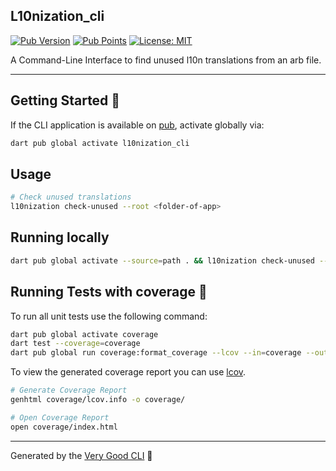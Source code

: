 ## L10nization_cli

[![Pub Version][pub_version_badge]][pub_package_link]
[![Pub Points][pub_points_badge]][pub_points_link]
[![License: MIT][license_badge]][license_link]

A Command-Line Interface to find unused l10n translations from an arb file.

---

## Getting Started 🚀

If the CLI application is available on [pub](https://pub.dev), activate globally via:

```sh
dart pub global activate l10nization_cli
```

## Usage

```sh
# Check unused translations
l10nization check-unused --root <folder-of-app>
```

## Running locally

```sh
dart pub global activate --source=path . && l10nization check-unused --root example
```

## Running Tests with coverage 🧪

To run all unit tests use the following command:

```sh
dart pub global activate coverage
dart test --coverage=coverage
dart pub global run coverage:format_coverage --lcov --in=coverage --out=coverage/lcov.info
```

To view the generated coverage report you can use [lcov](https://github.com/linux-test-project/lcov).

```sh
# Generate Coverage Report
genhtml coverage/lcov.info -o coverage/

# Open Coverage Report
open coverage/index.html
```

---

Generated by the [Very Good CLI][very_good_cli_link] 🤖

[license_badge]: https://img.shields.io/github/license/lsaudon/l10nization_cli
[license_link]: https://img.shields.io/github/license/lsaudon/l10nization_cli
[very_good_cli_link]: https://github.com/VeryGoodOpenSource/very_good_cli
[pub_points_badge]: https://img.shields.io/pub/points/l10nization_cli
[pub_version_badge]: https://img.shields.io/pub/v/l10nization_cli
[pub_package_link]: https://pub.dev/packages/l10nization_cli
[pub_points_link]: https://pub.dev/packages/l10nization_cli/score
